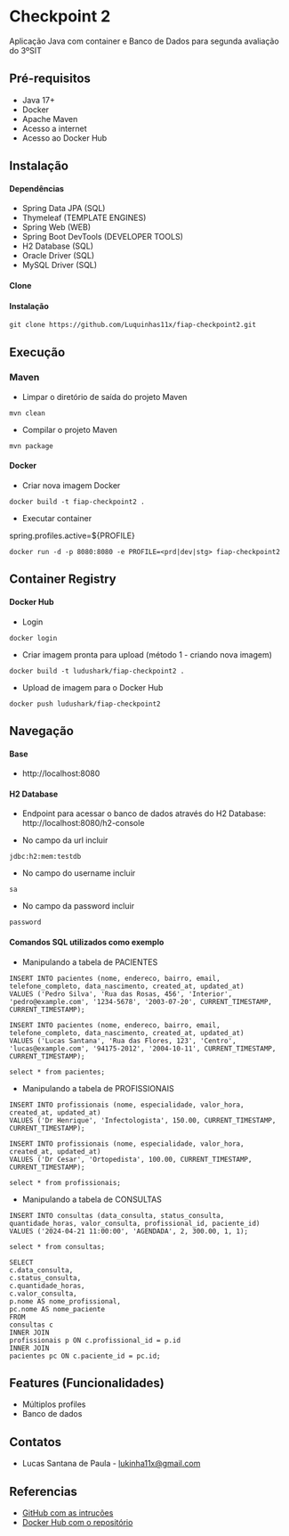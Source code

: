 # Checkpoint 2

Aplicação Java com container e Banco de Dados para segunda avaliação do 3ºSIT


## Pré-requisitos

- Java 17+
- Docker
- Apache Maven
- Acesso a internet
- Acesso ao Docker Hub

## Instalação

#### Dependências
- Spring Data JPA (SQL)
- Thymeleaf (TEMPLATE ENGINES)
- Spring Web (WEB)
- Spring Boot DevTools (DEVELOPER TOOLS)
- H2 Database (SQL)
- Oracle Driver (SQL)
- MySQL Driver (SQL)

#### Clone

#### Instalação

```
git clone https://github.com/Luquinhas11x/fiap-checkpoint2.git
```

## Execução

### Maven
* Limpar o diretório de saída do projeto Maven

```
mvn clean
```

* Compilar o projeto Maven

```
mvn package
```

#### Docker
* Criar nova imagem Docker

```
docker build -t fiap-checkpoint2 .
```

* Executar container

spring.profiles.active=${PROFILE}

```
docker run -d -p 8080:8080 -e PROFILE=<prd|dev|stg> fiap-checkpoint2
```

## Container Registry


#### Docker Hub

* Login

```
docker login
```

* Criar imagem pronta para upload (método 1 - criando nova imagem)

```
docker build -t ludushark/fiap-checkpoint2 .
```

* Upload de imagem para o Docker Hub

```
docker push ludushark/fiap-checkpoint2
```

## Navegação
#### Base

- http://localhost:8080

#### H2 Database

- Endpoint para acessar o banco de dados através do H2 Database: http://localhost:8080/h2-console

- No campo da url incluir
```
jdbc:h2:mem:testdb
```
- No campo do username incluir
```
sa
```
- No campo da password incluir
```
password
```

#### Comandos SQL utilizados como exemplo

- Manipulando a tabela de PACIENTES 
```
INSERT INTO pacientes (nome, endereco, bairro, email, telefone_completo, data_nascimento, created_at, updated_at)
VALUES ('Pedro Silva', 'Rua das Rosas, 456', 'Interior', 'pedro@example.com', '1234-5678', '2003-07-20', CURRENT_TIMESTAMP, CURRENT_TIMESTAMP);
```
```
INSERT INTO pacientes (nome, endereco, bairro, email, telefone_completo, data_nascimento, created_at, updated_at)
VALUES ('Lucas Santana', 'Rua das Flores, 123', 'Centro', 'lucas@example.com', '94175-2012', '2004-10-11', CURRENT_TIMESTAMP, CURRENT_TIMESTAMP);
```
```
select * from pacientes;
```
- Manipulando a tabela de PROFISSIONAIS
```
INSERT INTO profissionais (nome, especialidade, valor_hora, created_at, updated_at)
VALUES ('Dr Henrique', 'Infectologista', 150.00, CURRENT_TIMESTAMP, CURRENT_TIMESTAMP);
```
```
INSERT INTO profissionais (nome, especialidade, valor_hora, created_at, updated_at)
VALUES ('Dr Cesar', 'Ortopedista', 100.00, CURRENT_TIMESTAMP, CURRENT_TIMESTAMP);
```
```
select * from profissionais;
```
- Manipulando a tabela de CONSULTAS
```
INSERT INTO consultas (data_consulta, status_consulta, quantidade_horas, valor_consulta, profissional_id, paciente_id)
VALUES ('2024-04-21 11:00:00', 'AGENDADA', 2, 300.00, 1, 1);
```
```
select * from consultas;
```
```
SELECT
c.data_consulta,
c.status_consulta,
c.quantidade_horas,
c.valor_consulta,
p.nome AS nome_profissional,
pc.nome AS nome_paciente
FROM
consultas c
INNER JOIN
profissionais p ON c.profissional_id = p.id
INNER JOIN
pacientes pc ON c.paciente_id = pc.id;
```

## Features (Funcionalidades)

- Múltiplos profiles
- Banco de dados

## Contatos

- Lucas Santana de Paula - lukinha11x@gmail.com

## Referencias

- [GitHub com as intruções](https://github.com/acnaweb/microservices-2024/blob/main/checkpoints/checkpoint-2-sem1.pdf)
- [Docker Hub com o repositório](https://hub.docker.com/r/ludushark/fiap-checkpoint2/tags)


